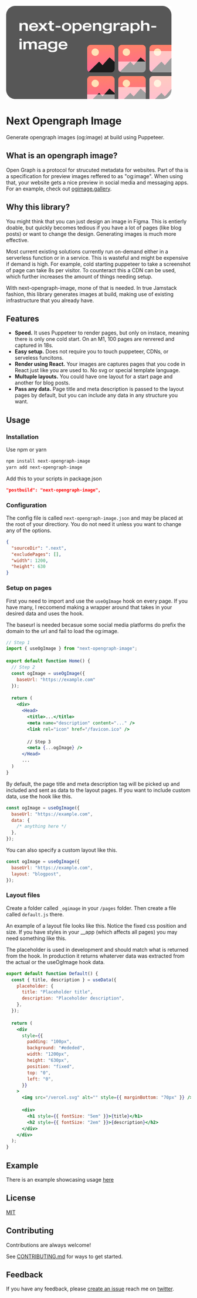 ![Logo](banner.png)

# Next Opengraph Image

Generate opengraph images (og:image) at build using Puppeteer.

## What is an opengraph image?

Open Graph is a protocol for strucuted metadata for websites. Part of tha is a specification for preview images reffered to as "og:image". When using that, your website gets a nice preview in social media and messaging apps. For an example, check out [ogimage.gallery](https://www.ogimage.gallery/).

## Why this library?

You might think that you can just design an image in Figma. This is entierly doable, but quickly becomes tedious if you have a lot of pages (like blog posts) or want to change the design. Generating images is much more effective.

Most current existing solutions currently run on-demand either in a serverless function or in a service. This is wasteful and might be expensive if demand is high. For example, cold starting puppeteer to take a screenshot of page can take 8s per visitor. To counteract this a CDN can be used, which further increases the amount of things needing setup.

With next-opengraph-image, mone of that is needed. In true Jamstack fashion, this library generates images at build, making use of existing infrastructure that you already have.

## Features

- **Speed.** It uses Puppeteer to render pages, but only on instace, meaning there is only one cold start. On an M1, 100 pages are renrered and captured in 18s.
- **Easy setup.** Does not require you to touch puppeteer, CDNs, or serveless funcitons.
- **Render using React.** Your images are captures pages that you code in React just like you are used to. No svg or special template language.
- **Multuple layouts.** You could have one layout for a start page and another for blog posts.
- **Pass any data.** Page title and meta description is passed to the layout pages by default, but you can include any data in any structure you want.

## Usage

### Installation

Use npm or yarn

```bash
npm install next-opengraph-image
yarn add next-opengraph-image
```

Add this to your scripts in package.json

```json
"postbuild": "next-opengraph-image",
```

### Configuration

The config file is called `next-opengraph-image.json` and may be placed at the root of your directiory. You do not need it unless you want to change any of the options.

```json
{
  "sourceDir": ".next",
  "excludePages": [],
  "width": 1200,
  "height": 630
}
```

### Setup on pages

First you need to import and use the `useOgImage` hook on every page. If you have many, I reccomend making a wrapper around that takes in your desired data and uses the hook.

The baseurl is needed becasue some social media platforms do prefix the domain to the url and fail to load the og:image.

```jsx
// Step 1
import { useOgImage } from "next-opengraph-image";

export default function Home() {
  // Step 2
  const ogImage = useOgImage({
    baseUrl: "https://example.com"
  });

  return (
    <div>
      <Head>
        <title>...</title>
        <meta name="description" content="..." />
        <link rel="icon" href="/favicon.ico" />

        // Step 3
        <meta {...ogImage} />
      </Head>
      ...
  )
}
```

By default, the page title and meta description tag will be picked up and included and sent as data to the layout pages. If you want to include custom data, use the hook like this.

```jsx
const ogImage = useOgImage({
  baseUrl: "https://example.com",
  data: {
    /* anything here */
  },
});
```

You can also specify a custom layout like this.

```jsx
const ogImage = useOgImage({
  baseUrl: "https://example.com",
  layout: "blogpost",
});
```

### Layout files

Create a folder called `_ogimage` in your `/pages` folder. Then create a file called `default.js` there.

An example of a layout file looks like this. Notice the fixed css position and size. If you have styles in your \_\_app (which affects all pages) you may need something like this.

The placeholder is used in development and should match what is returned from the hook. In production it returns whaterver data was extracted from the actual or the useOgImage hook data.

```jsx
export default function Default() {
  const { title, description } = useData({
    placeholder: {
      title: "Placeholder title",
      description: "Placeholder description",
    },
  });

  return (
    <div
      style={{
        padding: "100px",
        background: "#ededed",
        width: "1200px",
        height: "630px",
        position: "fixed",
        top: "0",
        left: "0",
      }}
    >
      <img src="/vercel.svg" alt="" style={{ marginBottom: "70px" }} />

      <div>
        <h1 style={{ fontSize: "5em" }}>{title}</h1>
        <h2 style={{ fontSize: "2em" }}>{description}</h2>
      </div>
    </div>
  );
}
```

## Example

There is an example showcasing usage [here](/example)

## License

[MIT](LICENSE)

## Contributing

Contributions are always welcome!

See [CONTRIBUTING.md](CONTRIBUTING.md) for ways to get started.

## Feedback

If you have any feedback, please [create an issue](https://github.com/alvarlagerlof/next-opengraph-image/issues/new) reach me on [twitter](https://twitter.com/alvarlagerlof).

```

```

